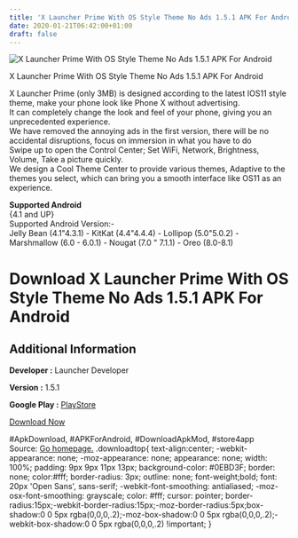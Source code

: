 ```yaml
---
title: 'X Launcher Prime With OS Style Theme No Ads 1.5.1 APK For Android'
date: 2020-01-21T06:42:00+01:00
draft: false
---
```


![X Launcher Prime With OS Style Theme No Ads 1.5.1 APK For Android](https://i0.wp.com/apkhome.net/wp-content/uploads/2018/12/X-Launcher-Prime-With-OS-Style-Theme-No-Ads-1.5.1.png "X Launcher Prime With OS Style Theme No Ads 1.5.1 APK For Android")

  

X Launcher Prime With OS Style Theme No Ads 1.5.1 APK For Android

X Launcher Prime (only 3MB) is designed according to the latest IOS11 style theme, make your phone look like Phone X without advertising.  
It can completely change the look and feel of your phone, giving you an unprecedented experience.  
We have removed the annoying ads in the first version, there will be no accidental disruptions, focus on immersion in what you have to do  
Swipe up to open the Control Center; Set WiFi, Network, Brightness, Volume, Take a picture quickly.  
We design a Cool Theme Center to provide various themes, Adaptive to the themes you select, which can bring you a smooth interface like OS11 as an experience.

**Supported Android**  
{4.1 and UP}  
Supported Android Version:-  
Jelly Bean (4.1"4.3.1) - KitKat (4.4"4.4.4) - Lollipop (5.0"5.0.2) - Marshmallow (6.0 - 6.0.1) - Nougat (7.0 " 7.1.1) - Oreo (8.0-8.1)

Download X Launcher Prime With OS Style Theme No Ads 1.5.1 APK For Android
==========================================================================

Additional Information
----------------------

**Developer :** Launcher Developer

**Version :** 1.5.1

**Google Play :** [PlayStore](https://play.google.com/store/apps/details?id=com.ioslauncher.prime&hl=en)

  

[Download Now](https://store4app.co/post/x-launcher-prime-with-os-style-theme-no-ads-1-5-1-apk-for-android_1573671795)

  
#ApkDownload, #APKForAndroid, #DownloadApkMod, #store4app  
Source: [Go homepage.](https://store4app.co/post/x-launcher-prime-with-os-style-theme-no-ads-1-5-1-apk-for-android_1573671795) .downloadtop{ text-align:center; -webkit-appearance: none; -moz-appearance: none; appearance: none; width: 100%; padding: 9px 9px 11px 13px; background-color: #0EBD3F; border: none; color:#fff; border-radius: 3px; outline: none; font-weight;bold; font: 20px 'Open Sans', sans-serif; -webkit-font-smoothing: antialiased; -moz-osx-font-smoothing: grayscale; color: #fff; cursor: pointer; border-radius:15px;-webkit-border-radius:15px;-moz-border-radius:5px;box-shadow:0 0 5px rgba(0,0,0,.2);-moz-box-shadow:0 0 5px rgba(0,0,0,.2);-webkit-box-shadow:0 0 5px rgba(0,0,0,.2) !important; }